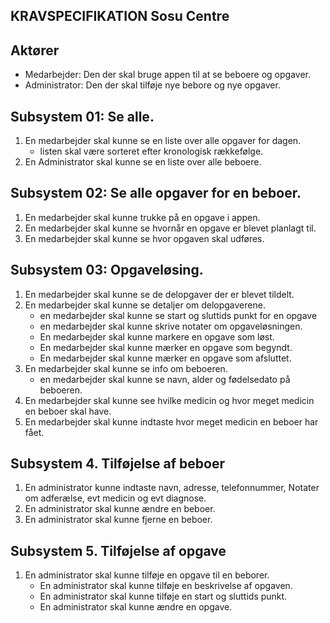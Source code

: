 ## KRAVSPECIFIKATION Sosu Centre

## Aktører

- Medarbejder: Den der skal bruge appen til at se beboere og opgaver.
- Administrator: Den der skal tilføje nye bebore og nye opgaver.

## Subsystem 01: Se alle.

1. En medarbejder skal kunne se en liste over alle opgaver for dagen.
   - listen skal være sorteret efter kronologisk rækkefølge.
2. En Administrator skal kunne se en liste over alle beboere.

## Subsystem 02: Se alle opgaver for en beboer.

1. En medarbejder skal kunne trukke på en opgave i appen.
2. En medarbejder skal kunne se hvornår en opgave er blevet planlagt til.
3. En medarbejder skal kunne se hvor opgaven skal udføres.

## Subsystem 03: Opgaveløsing.

1. En medarbejder skal kunne se de delopgaver der er blevet tildelt.
1. En medarbejder skal kunne se detaljer om delopgaverene.
   - en medarbejder skal kunne se start og sluttids punkt for en opgave
   - en medarbejder skal kunne skrive notater om opgaveløsningen.
   - En medarbejder skal kunne markere en opgave som løst.
   - En medarbejder skal kunne mærker en opgave som begyndt.
   - En medarbejder skal kunne mærker en opgave som afsluttet.
1. En medarbejder skal kunne se info om beboeren.
   - en medarbejder skal kunne se navn, alder og fødelsedato på beboeren.
1. En medarbejder skal kunne see hvilke medicin og hvor meget medicin en beboer skal have.
1. En medarbejder skal kunne indtaste hvor meget medicin en beboer har fået.

## Subsystem 4. Tilføjelse af beboer

1. En administrator kunne indtaste navn, adresse, telefonnummer, Notater om adferælse, evt medicin og evt diagnose.
2. En administrator skal kunne ændre en beboer.
3. En administrator skal kunne fjerne en beboer.

## Subsystem 5. Tilføjelse af opgave

1. En administrator skal kunne tilføje en opgave til en beborer.
   - En administrator skal kunne tilføje en beskrivelse af opgaven.
   - En administrator skal kunne tilføje en start og sluttids punkt.
   - En administrator skal kunne ændre en opgave.
